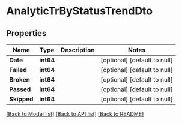 # AnalyticTrByStatusTrendDto

## Properties
Name | Type | Description | Notes
------------ | ------------- | ------------- | -------------
**Date** | **int64** |  | [optional] [default to null]
**Failed** | **int64** |  | [optional] [default to null]
**Broken** | **int64** |  | [optional] [default to null]
**Passed** | **int64** |  | [optional] [default to null]
**Skipped** | **int64** |  | [optional] [default to null]

[[Back to Model list]](../README.md#documentation-for-models) [[Back to API list]](../README.md#documentation-for-api-endpoints) [[Back to README]](../README.md)

